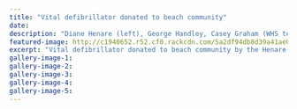 ```yaml
---
title: "Vital defibrillator donated to beach community"
date: 
description: "Diane Henare (left), George Handley, Casey Graham (WHS teacher) with Mikaere Graham (15 months) & Eva Graham (6, seated) around the new defibrillator & tamper-proof cabinet..."
featured-image: http://c1940652.r52.cf0.rackcdn.com/5a2df94db8d39a41ae000467/Defibrillator-donated-to-beach-Casey-Graham-teacher.jpg
excerpt: "Vital defibrillator donated to beach community by the Henare family, residents of the Kai Iwi Beach community."
gallery-image-1: 
gallery-image-2: 
gallery-image-3: 
gallery-image-4: 
gallery-image-5: 
---
```

